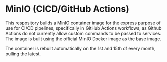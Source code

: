 # MinIO (CICD/GitHub Actions)
This respository builds a MinIO container image for the express purpose of use for CI/CD pipelines, specifically in GitHub Actions workflows, as Github Actions do not currently allow custom commands to be passed to services. The image is built using the official MinIO Docker image as the base image.

The container is rebuilt automatically on the 1st and 15th of every month, pulling the latest.